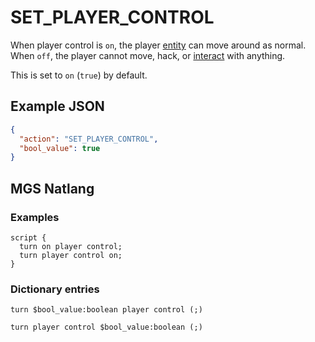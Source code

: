 # SET_PLAYER_CONTROL

When player control is `on`, the player [entity](../entities) can move around as normal. When `off`, the player cannot move, hack, or [interact](../scripts/on_interact) with anything.

This is set to `on` (`true`) by default.

## Example JSON

```json
{
  "action": "SET_PLAYER_CONTROL",
  "bool_value": true
}
```

## MGS Natlang

### Examples

```mgs
script {
  turn on player control;
  turn player control on;
}
```

### Dictionary entries

```
turn $bool_value:boolean player control (;)

turn player control $bool_value:boolean (;)
```
